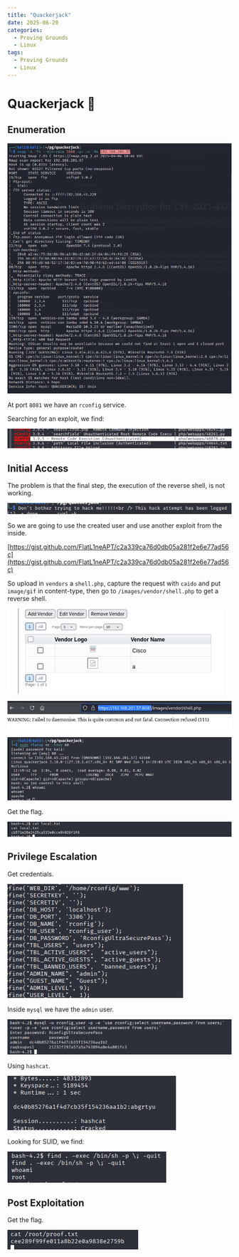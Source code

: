```yaml
---
title: "Quackerjack"
date: 2025-06-20
categories:
  - Proving Grounds
  - Linux
tags:
  - Proving Grounds
  - Linux
---
```


# Quackerjack 🔸
<!-- more -->

## Enumeration

![](../assets/Pasted%20image%2020250404165200.png)

At port `8081` we have an `rconfig` service.

Searching for an exploit, we find:

![](../assets/Pasted%20image%2020250404175120.png)

## Initial Access

The problem is that the final step, the execution of the reverse shell, is not working.

![](../assets/Pasted%20image%2020250404175148.png)

So we are going to use the created user and use another exploit from the inside.

[https://gist.github.com/FlatL1neAPT/c2a339ca76d0db05a281f2e6e77ad56c](https://gist.github.com/FlatL1neAPT/c2a339ca76d0db05a281f2e6e77ad56c)

So upload in `vendors` a `shell.php`, capture the request with `caido` and put `image/gif` in content-type, then go to `/images/vendor/shell.php` to get a reverse shell.

![](../assets/Pasted%20image%2020250404175328.png)

![](../assets/Pasted%20image%2020250404175338.png)

![](../assets/Pasted%20image%2020250404175348.png)

Get the flag.

![](../assets/Pasted%20image%2020250404182554.png)

## Privilege Escalation

Get credentials.

![](../assets/Pasted%20image%2020250404182938.png)

Inside `mysql` we have the `admin` user.

![](../assets/Pasted%20image%2020250404183132.png)

Using `hashcat`.

![](../assets/Pasted%20image%2020250404183231.png)

Looking for SUID, we find:

![](../assets/Pasted%20image%2020250404183635.png)

## Post Exploitation

Get the flag.

![](../assets/Pasted%20image%2020250404183647.png)
